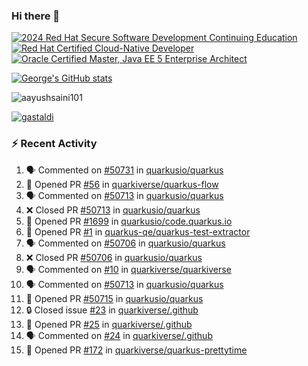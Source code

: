 ### Hi there 👋

<!--START_SECTION:badges-->
[![2024 Red Hat Secure Software Development Continuing Education](https://images.credly.com/size/110x110/images/36a76b78-c5bf-45cf-ac2c-48c3825260c7/blob)](http://www.credly.com/badges/c86e9a17-d2c3-4554-b890-7d0521710eb6 "2024 Red Hat Secure Software Development Continuing Education")
[![Red Hat Certified Cloud-Native Developer](https://images.credly.com/size/110x110/images/12ef4e4e-3d8d-4caf-9ab1-858c5bcb9619/image.png)](http://www.credly.com/badges/b6402e31-0894-48e6-b488-e2e551dcc809 "Red Hat Certified Cloud-Native Developer")
[![Oracle Certified Master, Java EE 5 Enterprise Architect](https://images.credly.com/size/110x110/images/1fa3549c-674c-4779-b3d6-d7d64eac2c23/Oracle-Certification-badge_OC-Master.png)](http://www.credly.com/badges/2565574e-b81d-410e-ab7d-24666ddcbe00 "Oracle Certified Master, Java EE 5 Enterprise Architect")
<!--END_SECTION:badges-->

[![George's GitHub stats](https://github-readme-stats.vercel.app/api?username=gastaldi&show=reviews,prs_merged&hide=contribs,prs&theme=transparent&show_icons=true)](https://github.com/anuraghazra/github-readme-stats)

<p align="left"> <img src="https://komarev.com/ghpvc/?username=gastaldi&label=Profile%20views&color=0e75b6&style=for-the-badge" alt="aayushsaini101" /> </p>

<p align="left"> <a href="https://github.com/ryo-ma/github-profile-trophy"><img src="https://github-profile-trophy.vercel.app/?username=gastaldi" alt="gastaldi" /></a> </p>

### :zap: Recent Activity

<!--START_SECTION:activity-->
1. 🗣 Commented on [#50731](https://github.com/quarkusio/quarkus/pull/50731#issuecomment-3470417647) in [quarkusio/quarkus](https://github.com/quarkusio/quarkus)
2. 💪 Opened PR [#56](undefined) in [quarkiverse/quarkus-flow](https://github.com/quarkiverse/quarkus-flow)
3. 🗣 Commented on [#50713](https://github.com/quarkusio/quarkus/pull/50713#issuecomment-3467586436) in [quarkusio/quarkus](https://github.com/quarkusio/quarkus)
4. ❌ Closed PR [#50713](undefined) in [quarkusio/quarkus](https://github.com/quarkusio/quarkus)
5. 💪 Opened PR [#1699](undefined) in [quarkusio/code.quarkus.io](https://github.com/quarkusio/code.quarkus.io)
6. 💪 Opened PR [#1](undefined) in [quarkus-qe/quarkus-test-extractor](https://github.com/quarkus-qe/quarkus-test-extractor)
7. 🗣 Commented on [#50706](https://github.com/quarkusio/quarkus/pull/50706#issuecomment-3449131332) in [quarkusio/quarkus](https://github.com/quarkusio/quarkus)
8. ❌ Closed PR [#50706](undefined) in [quarkusio/quarkus](https://github.com/quarkusio/quarkus)
9. 🗣 Commented on [#10](https://github.com/quarkiverse/quarkiverse/issues/10#issuecomment-3446827359) in [quarkiverse/quarkiverse](https://github.com/quarkiverse/quarkiverse)
10. 🗣 Commented on [#50713](https://github.com/quarkusio/quarkus/pull/50713#issuecomment-3445208032) in [quarkusio/quarkus](https://github.com/quarkusio/quarkus)
11. 💪 Opened PR [#50715](undefined) in [quarkusio/quarkus](https://github.com/quarkusio/quarkus)
12. 🔒 Closed issue [#23](https://github.com/quarkiverse/.github/issues/23) in [quarkiverse/.github](https://github.com/quarkiverse/.github)
13. 💪 Opened PR [#25](undefined) in [quarkiverse/.github](https://github.com/quarkiverse/.github)
14. 🗣 Commented on [#24](https://github.com/quarkiverse/.github/pull/24#issuecomment-3443479567) in [quarkiverse/.github](https://github.com/quarkiverse/.github)
15. 💪 Opened PR [#172](undefined) in [quarkiverse/quarkus-prettytime](https://github.com/quarkiverse/quarkus-prettytime)
<!--END_SECTION:activity-->
